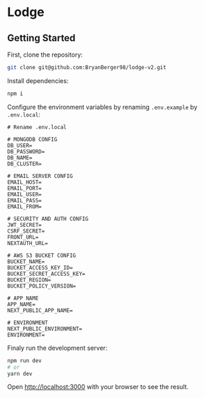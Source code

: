 # Lodge

## Getting Started

First, clone the repository:

```bash
git clone git@github.com:BryanBerger98/lodge-v2.git
```

Install dependencies:

```bash
npm i
```

Configure the environment variables by renaming `.env.example` by `.env.local`:

```env
# Rename .env.local

# MONGODB CONFIG
DB_USER=
DB_PASSWORD=
DB_NAME=
DB_CLUSTER=

# EMAIL SERVER CONFIG
EMAIL_HOST=
EMAIL_PORT=
EMAIL_USER=
EMAIL_PASS=
EMAIL_FROM=

# SECURITY AND AUTH CONFIG
JWT_SECRET=
CSRF_SECRET=
FRONT_URL=
NEXTAUTH_URL=

# AWS S3 BUCKET CONFIG
BUCKET_NAME=
BUCKET_ACCESS_KEY_ID=
BUCKET_SECRET_ACCESS_KEY=
BUCKET_REGION=
BUCKET_POLICY_VERSION=

# APP NAME
APP_NAME=
NEXT_PUBLIC_APP_NAME=

# ENVIRONMENT
NEXT_PUBLIC_ENVIRONMENT=
ENVIRONMENT=
```

Finaly run the development server:

```bash
npm run dev
# or
yarn dev
```

Open [http://localhost:3000](http://localhost:3000) with your browser to see the result.
